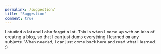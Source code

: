 ```yaml
---
permalink: /suggestion/
title: "Suggestion"
comment: true
---
```

I studied a lot and I also forgot a lot. This is when I came up with an idea of creating a blog, so that I can just dump everything I learned on any subjects. When needed, I can just come back here and read what I learned. :)
